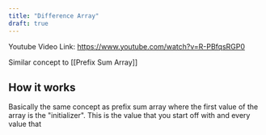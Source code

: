 ```yaml
---
title: "Difference Array"
draft: true
---
```


Youtube Video Link: https://www.youtube.com/watch?v=R-PBfqsRGP0

Similar concept to [[Prefix Sum Array]]

## How it works

Basically the same concept as prefix sum array where the first value of the array is the "initializer". This is the value that you start off with and every value that 